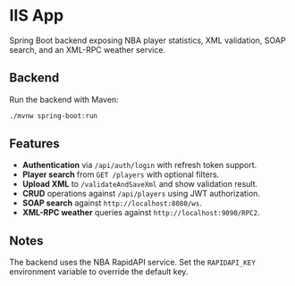 # IIS App

Spring Boot backend exposing NBA player statistics, XML validation, SOAP search, and an XML-RPC weather service.

## Backend

Run the backend with Maven:

```bash
./mvnw spring-boot:run
```

## Features

- **Authentication** via `/api/auth/login` with refresh token support.
- **Player search** from `GET /players` with optional filters.
- **Upload XML** to `/validateAndSaveXml` and show validation result.
- **CRUD** operations against `/api/players` using JWT authorization.
- **SOAP search** against `http://localhost:8080/ws`.
- **XML-RPC weather** queries against `http://localhost:9090/RPC2`.

## Notes

The backend uses the NBA RapidAPI service. Set the `RAPIDAPI_KEY` environment variable to override the default key.

